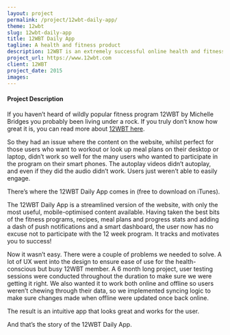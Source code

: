 ```yaml
---
layout: project
permalink: /project/12wbt-daily-app/
theme: 12wbt
slug: 12wbt-daily-app
title: 12WBT Daily App
tagline: A health and fitness product
description: 12WBT is an extremely successful online health and fitness platform
project_url: https://www.12wbt.com
client: 12WBT
project_date: 2015
images:
---
```


#### Project Description

If you haven’t heard of wildly popular fitness program 12WBT by Michelle Bridges you probably been living under a rock. If you truly don’t know how great it is, you can read more about [12WBT here](/project/12wbt/).

So they had an issue where the content on the website, whilst perfect for those users who want to workout or look up meal plans on their desktop or laptop, didn’t work so well for the many users who wanted to participate in the program on their smart phones. The autoplay videos didn’t autoplay, and even if they did the audio didn’t work. Users just weren’t able to easily engage.

There’s where the 12WBT Daily App comes in (free to download on iTunes).

The 12WBT Daily App is a streamlined version of the website, with only the most useful, mobile-optimised content available. Having taken the best bits of the fitness programs, recipes, meal plans and progress stats and adding a dash of push notifications and a smart dashboard, the user now has no excuse not to participate with the 12 week program. It tracks and motivates you to success!

Now it wasn’t easy. There were a couple of problems we needed to solve. A lot of UX went into the design to ensure ease of use for the health-conscious but busy 12WBT member. A 6 month long project, user testing sessions were conducted throughout the duration to make sure we were getting it right. We also wanted it to work both online and offline so users weren’t chewing through their data, so we implemented syncing logic to make sure changes made when offline were updated once back online.

The result is an intuitive app that looks great and works for the user.

And that’s the story of the 12WBT Daily App.

